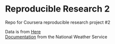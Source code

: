 Reproducible Research 2
=======================

Repo for Coursera reproducible research project #2

Data is from [Here][1]  
[Documentation][] from the National Weather Service 

[1]:https://d396qusza40orc.cloudfront.net/repdata%2Fdata%2FStormData.csv.bz2
[Documentation]:https://d396qusza40orc.cloudfront.net/repdata%2Fpeer2_doc%2Fpd01016005curr.pdf